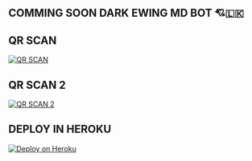 ## COMMING SOON DARK EWING MD BOT 💘🇱🇰

## QR SCAN

[![QR SCAN](https://repl.it/badge/github/quiec/whatsAlfa)](https://replit.com/@VajiraRathnayak/DARK-EWING-MD?v=1)

## QR SCAN 2
 
[![QR SCAN 2](https://repl.it/badge/github/quiec/whatsAlfa)](https://replit.com/@savigaming2009/DARK-EWING-BOT-QR)

## DEPLOY IN HEROKU

 [![Deploy on Heroku](https://www.herokucdn.com/deploy/button.svg)](https://dashboard.heroku.com/new?template=https://github.com/KING-AMDA-MD/DARK-EWING-MD)
 
